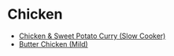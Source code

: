 # Chicken

- [Chicken & Sweet Potato Curry (Slow Cooker)](arthur/chicken-sweet-potato-curry-slow-cooker.md)
- [Butter Chicken (Mild)](mid-week-meals/butter-chicken-mild.md)
